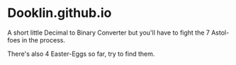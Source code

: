 # Dooklin.github.io

A short little Decimal to Binary Converter
but you'll have to fight the 7 Astol-foes in the process.

There's also 4 Easter-Eggs so far, try to find them.
